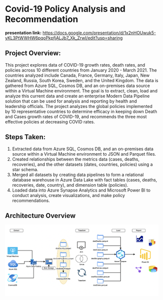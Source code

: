 # Covid-19 Policy Analysis and Recommendation

**presentation link:** https://docs.google.com/presentation/d/1x2nHOUwuk5-yKL3PtWWHW6pqoPkpfjALJb7_Xk_ZrwI/edit?usp=sharing

## Project Overview:

This project explores data of COVID-19 growth rates, death rates, and policies across 10 different countries from January 2020 - March 2021. The countries analyzed include Canada, France, Germany, Italy, Japan, New Zealand, Russia, South Korea, Sweden, and the United Kingdom. The data is gathered from Azure SQL, Cosmos DB, and an on-premises data source within a Virtual Machine environment. The goal is to extract, clean, load and analyze this current data and create an enterprise Modern Data Pipeline solution that can be used for analysis and reporting by health and leadership officials. The project analyzes the global policies implemented by 10 representative countries to determine efficacy in keeping down Death and Cases growth rates of COVID-19, and recommends the three most effective policies at decreasing COVID rates.

## Steps Taken:

1. Extracted data from Azure SQL, Cosmos DB, and an on-premises data source within a Virtual Machine environment to JSON and Parquet files.
2. Created relationships between the metrics data (cases, deaths, recoveries), and the other datasets (dates, countries, policies) using a star schema.
3. Merged all datasets by creating data pipelines to form a relational database warehouse in Azure Data Lake with fact tables (cases, deaths, recoveries, date, country), and dimension table (policies).
4. Loaded data into Azure Synapse Analytics and Microsoft Power BI to conduct analysis, create visualizations, and make policy recommendations.

## Architecture Overview

<img src="https://github.com/tessajwu/Covid-19_Policy_Reccomendation/blob/main/assets/images/Screen%20Shot%202023-12-30%20at%202.12.56%20PM.png" width=800 align="center">
